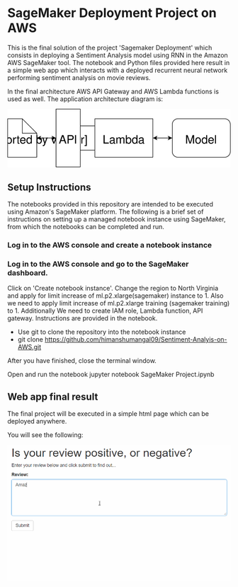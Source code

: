 # SageMaker Deployment Project on AWS


This is the final solution of the project 'Sagemaker Deployment' which consists in deploying a Sentiment Analysis model using RNN in the Amazon AWS SageMaker tool. The notebook and Python files provided here result in a simple web app which interacts with a deployed recurrent neural network performing sentiment analysis on movie reviews.

In the final architecture AWS API Gateway and AWS Lambda functions is used as well. The application architecture diagram is:

![Web app Diagram](./Web&#32;App&#32;Diagram.svg) 


## Setup Instructions
The notebooks provided in this repository are intended to be executed using Amazon's SageMaker platform. The following is a brief set of instructions on setting up a managed notebook instance using SageMaker, from which the notebooks can be completed and run.

### Log in to the AWS console and create a notebook instance

### Log in to the AWS console and go to the SageMaker dashboard. 
Click on 'Create notebook instance'. Change the region to North Virginia and apply for limit increase of ml.p2.xlarge(sagemaker) instance to 1. Also we need to apply limit increase of ml.p2.xlarge training (sagemaker training) to 1. Additionally We need to create IAM role, Lambda function, API gateway. Instructions are provided in the notebook.

* Use git to clone the repository into the notebook instance
* git clone https://github.com/himanshumangal09/Sentiment-Analyis-on-AWS.git

After you have finished, close the terminal window.

Open and run the notebook
jupyter notebook SageMaker Project.ipynb


## Web app final result

The final project will be executed in a simple html page which can be deployed anywhere. 

You will see the following:

![Web app example](./webapp.gif) 
